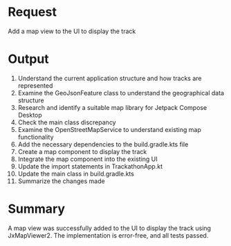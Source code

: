 # Request
Add a map view to the UI to display the track

# Output
1. Understand the current application structure and how tracks are represented
2. Examine the GeoJsonFeature class to understand the geographical data structure
3. Research and identify a suitable map library for Jetpack Compose Desktop
4. Check the main class discrepancy
5. Examine the OpenStreetMapService to understand existing map functionality
6. Add the necessary dependencies to the build.gradle.kts file
7. Create a map component to display the track
8. Integrate the map component into the existing UI
9. Update the import statements in TrackathonApp.kt
10. Update the main class in build.gradle.kts
11. Summarize the changes made

# Summary
A map view was successfully added to the UI to display the track using JxMapViewer2. The implementation is error-free, and all tests passed.
